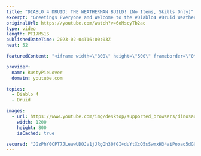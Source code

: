 ```yaml
---
title: "DIABLO 4 DRUID: THE WEATHERMAN BUILD! (No Items, Skills Only)"
excerpt: "Greetings Everyone and Welcome to the #Diablo4 #Druid Weatherman Build, where we dive into the skills needed to create the ..."
originalUrl: https://youtube.com/watch?v=6oMscyTb2ac
type: video
length: PT17M51S
publishedDateTime: 2023-02-04T16:00:03Z
heat: 52

featuredContent: "<iframe width=\"800\" height=\"500\" frameborder=\"0\" src=\"https://www.youtube.com/embed/6oMscyTb2ac\" allow=\"accelerometer; autoplay; encrypted-media; gyroscope; picture-in-picture\" allowfullscreen></iframe>"

provider:
  name: RustyPieLover
  domain: youtube.com

topics:
  - Diablo 4
  - Druid

images:
  - url: https://www.youtube.com/img/desktop/supported_browsers/dinosaur.png
    width: 1200
    height: 800
    isCached: true

secured: "JGzPhY0CPT7JLeawUDOJv1jJRgQh30fGI+duYtXcQ5sSwmxH34aiPooao5dGC+OFyJGgefyLGWqzIIa4YAXGiGIsCpVtprsKrsbmjnAm6TNc1agh5WIOQ6ERNUKx7gPw/rMOmo7I6mALp35EVBiPoh3IONpgdGONA49IMXK/KPPQA6e5u5ze5tzJcP5yC5fSfOtSnHGduSLxTDgkEzR17fn7aipm4rP4jIeS3PXppSjT3Ib5/wdgS49wcgt8SKJoSSbFG0BEjfxOD+0igIzwHsVLJ9ipb8kaZMxBMu1dsTCwLRBn6H/mtPvov+PS+LWKoMW54yRVCjRYGVxlejZ6KHifVm6BkdFGIbqLZdCTLGMHaRTa6Qy80zxqdCBATRYZBYZLvDekr1P6ZyNvx1oBVPUB/mKmN2iehqNkRgP5SHk=;LWBAXYejNlfIDTORqg0k/w=="
---
```


